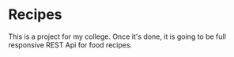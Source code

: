 # Recipes
This is a project for my college. Once it's done, it is going to be full responsive REST Api for food recipes.
